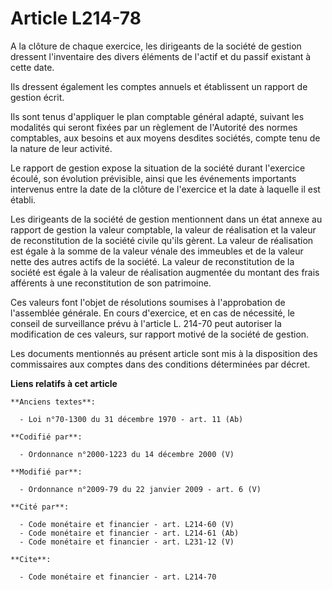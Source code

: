 # Article L214-78

A la clôture de chaque exercice, les dirigeants de la société de gestion dressent l'inventaire des divers éléments de l'actif
et du passif existant à cette date. 

Ils dressent également les comptes annuels et établissent un rapport de gestion écrit. 

Ils sont tenus d'appliquer le plan comptable général adapté, suivant les modalités qui seront fixées par un règlement de
l'Autorité des normes comptables, aux besoins et aux moyens desdites sociétés, compte tenu de la nature de leur activité. 

Le rapport de gestion expose la situation de la société durant l'exercice écoulé, son évolution prévisible, ainsi que les
événements importants intervenus entre la date de la clôture de l'exercice et la date à laquelle il est établi. 

Les dirigeants de la société de gestion mentionnent dans un état annexe au rapport de gestion la valeur comptable, la valeur
de réalisation et la valeur de reconstitution de la société civile qu'ils gèrent. La valeur de réalisation est égale à la
somme de la valeur vénale des immeubles et de la valeur nette des autres actifs de la société. La valeur de reconstitution de
la société est égale à la valeur de réalisation augmentée du montant des frais afférents à une reconstitution de son
patrimoine. 

Ces valeurs font l'objet de résolutions soumises à l'approbation de l'assemblée générale. En cours d'exercice, et en cas de
nécessité, le conseil de surveillance prévu à l'article L. 214-70 peut autoriser la modification de ces valeurs, sur rapport
motivé de la société de gestion. 

Les documents mentionnés au présent article sont mis à la disposition des commissaires aux comptes dans des conditions
déterminées par décret.

**Liens relatifs à cet article**

	**Anciens textes**:

	  - Loi n°70-1300 du 31 décembre 1970 - art. 11 (Ab)

	**Codifié par**:

	  - Ordonnance n°2000-1223 du 14 décembre 2000 (V)

	**Modifié par**:

	  - Ordonnance n°2009-79 du 22 janvier 2009 - art. 6 (V)

	**Cité par**:

	  - Code monétaire et financier - art. L214-60 (V)
	  - Code monétaire et financier - art. L214-61 (Ab)
	  - Code monétaire et financier - art. L231-12 (V)

	**Cite**:

	  - Code monétaire et financier - art. L214-70
